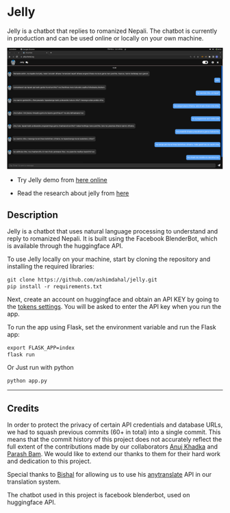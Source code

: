 # Jelly

Jelly is a chatbot that replies to romanized Nepali. The chatbot is currently in production and can be used online or locally on your own machine.

![Alt text](static/img/demo.png?raw=true "Jelly In action")

- Try Jelly demo from [here online](https://jelly.thetwl.org/)

- Read the research about jelly from [here](https://www.researchsquare.com/article/rs-2183870/v2)

## Description
Jelly is a chatbot that uses natural language processing to understand and reply to romanized Nepali. It is built using the Facebook BlenderBot, which is available through the huggingface API.

To use Jelly locally on your machine, start by cloning the repository and installing the required libraries:

```
git clone https://github.com/ashimdahal/jelly.git
pip install -r requirements.txt
```

Next, create an account on huggingface and obtain an API KEY by going to the [tokens settings](https://huggingface.co/settings/tokens). You will be asked to enter the API key when you run the app.

To run the app using Flask, set the environment variable and run the Flask app:

```
export FLASK_APP=index
flask run
```

Or Just run with python

```
python app.py
```

---

## Credits

In order to protect the privacy of certain API credentials and database URLs, we had to squash previous commits (60+ in total) into a single commit. This means that the commit history of this project does not accurately reflect the full extent of the contributions made by our collaborators [Anuj Khadka](https://github.com/Anuj-Khadka) and [Parash Bam](https://github.com/Parashbam69). We would like to extend our thanks to them for their hard work and dedication to this project.

Special thanks to [Bishal](https://github.com/kbshal) for allowing us to use his [anytranslate](https://github.com/kbshal/Anytranslate) API in our translation system.

The chatbot used in this project is facebook blenderbot, used on huggingface API.
